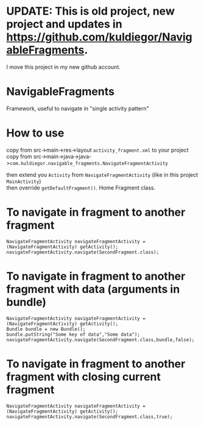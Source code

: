 # UPDATE: This is old project, new project and updates in https://github.com/kuldiegor/NavigableFragments.
I move this project in my new github account.
# NavigableFragments
Framework, useful to navigate in "single activity pattern"

# How to use
copy from src->main->res->layout `activity_fragment.xml` to your project  
copy from src->main->java->java->`com.kuldiegor.navigable_fragments.NavigateFragmentActivity`  

then extend you `Activity` from `NavigateFragmentActivity` (like in this project `MainActivity`)  
then override `getDefaultFragment()`. Home Fragment class.

# To navigate in fragment to another fragment
```
NavigateFragmentActivity navigateFragmentActivity = (NavigateFragmentActivity) getActivity();  
navigateFragmentActivity.navigate(SecondFragment.class);  
```

# To navigate in fragment to another fragment with data (arguments in bundle)
```
NavigateFragmentActivity navigateFragmentActivity = (NavigateFragmentActivity) getActivity();  
Bundle bundle = new Bundle();  
bundle.putString("Some key of data","Some data");  
navigateFragmentActivity.navigate(SecondFragment.class,bundle,false);  
```

# To navigate in fragment to another fragment with closing current fragment
```
NavigateFragmentActivity navigateFragmentActivity = (NavigateFragmentActivity) getActivity();  
navigateFragmentActivity.navigate(SecondFragment.class,true); 
```

